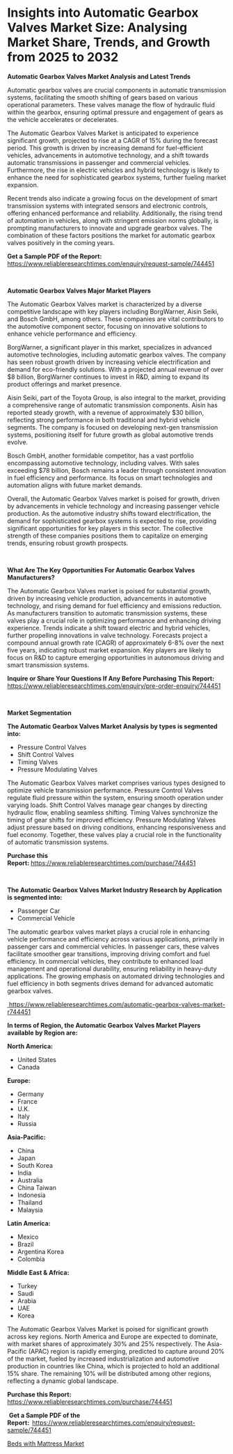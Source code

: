 <p><h1>Insights into Automatic Gearbox Valves Market Size: Analysing Market Share, Trends, and Growth from 2025 to 2032</h1></p><p><strong>Automatic Gearbox Valves Market Analysis and Latest Trends</strong></p>
<p><p>Automatic gearbox valves are crucial components in automatic transmission systems, facilitating the smooth shifting of gears based on various operational parameters. These valves manage the flow of hydraulic fluid within the gearbox, ensuring optimal pressure and engagement of gears as the vehicle accelerates or decelerates. </p><p>The Automatic Gearbox Valves Market is anticipated to experience significant growth, projected to rise at a CAGR of 15% during the forecast period. This growth is driven by increasing demand for fuel-efficient vehicles, advancements in automotive technology, and a shift towards automatic transmissions in passenger and commercial vehicles. Furthermore, the rise in electric vehicles and hybrid technology is likely to enhance the need for sophisticated gearbox systems, further fueling market expansion. </p><p>Recent trends also indicate a growing focus on the development of smart transmission systems with integrated sensors and electronic controls, offering enhanced performance and reliability. Additionally, the rising trend of automation in vehicles, along with stringent emission norms globally, is prompting manufacturers to innovate and upgrade gearbox valves. The combination of these factors positions the market for automatic gearbox valves positively in the coming years.</p></p>
<p><strong>Get a Sample PDF of the Report:&nbsp;</strong> <a href="https://www.reliableresearchtimes.com/enquiry/request-sample/744451?utm_campaign=3219&utm_medium=2&utm_source=Github&utm_content=ia&utm_term=29032025&utm_id=automatic-gearbox-valves">https://www.reliableresearchtimes.com/enquiry/request-sample/744451</a></p>
<p>&nbsp;</p>
<p><strong>Automatic Gearbox Valves Major Market Players</strong></p>
<p><p>The Automatic Gearbox Valves market is characterized by a diverse competitive landscape with key players including BorgWarner, Aisin Seiki, and Bosch GmbH, among others. These companies are vital contributors to the automotive component sector, focusing on innovative solutions to enhance vehicle performance and efficiency.</p><p>BorgWarner, a significant player in this market, specializes in advanced automotive technologies, including automatic gearbox valves. The company has seen robust growth driven by increasing vehicle electrification and demand for eco-friendly solutions. With a projected annual revenue of over $8 billion, BorgWarner continues to invest in R&D, aiming to expand its product offerings and market presence.</p><p>Aisin Seiki, part of the Toyota Group, is also integral to the market, providing a comprehensive range of automatic transmission components. Aisin has reported steady growth, with a revenue of approximately $30 billion, reflecting strong performance in both traditional and hybrid vehicle segments. The company is focused on developing next-gen transmission systems, positioning itself for future growth as global automotive trends evolve.</p><p>Bosch GmbH, another formidable competitor, has a vast portfolio encompassing automotive technology, including valves. With sales exceeding $78 billion, Bosch remains a leader through consistent innovation in fuel efficiency and performance. Its focus on smart technologies and automation aligns with future market demands.</p><p>Overall, the Automatic Gearbox Valves market is poised for growth, driven by advancements in vehicle technology and increasing passenger vehicle production. As the automotive industry shifts toward electrification, the demand for sophisticated gearbox systems is expected to rise, providing significant opportunities for key players in this sector. The collective strength of these companies positions them to capitalize on emerging trends, ensuring robust growth prospects.</p></p>
<p>&nbsp;</p>
<p><strong>What Are The Key Opportunities For Automatic Gearbox Valves Manufacturers?</strong></p>
<p><p>The Automatic Gearbox Valves market is poised for substantial growth, driven by increasing vehicle production, advancements in automotive technology, and rising demand for fuel efficiency and emissions reduction. As manufacturers transition to automatic transmission systems, these valves play a crucial role in optimizing performance and enhancing driving experience. Trends indicate a shift toward electric and hybrid vehicles, further propelling innovations in valve technology. Forecasts project a compound annual growth rate (CAGR) of approximately 6-8% over the next five years, indicating robust market expansion. Key players are likely to focus on R&D to capture emerging opportunities in autonomous driving and smart transmission systems.</p></p>
<p><strong>Inquire or Share Your Questions If Any Before Purchasing This Report:</strong> <a href="https://www.reliableresearchtimes.com/enquiry/pre-order-enquiry/744451?utm_campaign=3219&utm_medium=2&utm_source=Github&utm_content=ia&utm_term=29032025&utm_id=automatic-gearbox-valves">https://www.reliableresearchtimes.com/enquiry/pre-order-enquiry/744451</a></p>
<p>&nbsp;</p>
<p><strong>Market Segmentation</strong></p>
<p><strong>The Automatic Gearbox Valves Market Analysis by types is segmented into:</strong></p>
<p><ul><li>Pressure Control Valves</li><li>Shift Control Valves</li><li>Timing Valves</li><li>Pressure Modulating Valves</li></ul></p>
<p><p>The Automatic Gearbox Valves market comprises various types designed to optimize vehicle transmission performance. Pressure Control Valves regulate fluid pressure within the system, ensuring smooth operation under varying loads. Shift Control Valves manage gear changes by directing hydraulic flow, enabling seamless shifting. Timing Valves synchronize the timing of gear shifts for improved efficiency. Pressure Modulating Valves adjust pressure based on driving conditions, enhancing responsiveness and fuel economy. Together, these valves play a crucial role in the functionality of automatic transmission systems.</p></p>
<p><strong>Purchase this Report:&nbsp;</strong><a href="https://www.reliableresearchtimes.com/purchase/744451?utm_campaign=3219&utm_medium=2&utm_source=Github&utm_content=ia&utm_term=29032025&utm_id=automatic-gearbox-valves">https://www.reliableresearchtimes.com/purchase/744451</a></p>
<p>&nbsp;</p>
<p><strong>The Automatic Gearbox Valves Market Industry Research by Application is segmented into:</strong></p>
<p><ul><li>Passenger Car</li><li>Commercial Vehicle</li></ul></p>
<p><p>The automatic gearbox valves market plays a crucial role in enhancing vehicle performance and efficiency across various applications, primarily in passenger cars and commercial vehicles. In passenger cars, these valves facilitate smoother gear transitions, improving driving comfort and fuel efficiency. In commercial vehicles, they contribute to enhanced load management and operational durability, ensuring reliability in heavy-duty applications. The growing emphasis on automated driving technologies and fuel efficiency in both segments drives demand for advanced automatic gearbox valves.</p></p>
<p><a href="https://www.reliableresearchtimes.com/automatic-gearbox-valves-market-r744451?utm_campaign=3219&utm_medium=2&utm_source=Github&utm_content=ia&utm_term=29032025&utm_id=automatic-gearbox-valves">&nbsp;https://www.reliableresearchtimes.com/automatic-gearbox-valves-market-r744451</a></p>
<p><strong>In terms of Region, the Automatic Gearbox Valves Market Players available by Region are:</strong></p>
<p>
    <p> <strong> North America: </strong>
        <ul>
            <li>United States</li>
            <li>Canada</li>
        </ul>
        </p> 
    <p> <strong> Europe: </strong>
        <ul>
            <li>Germany</li>
            <li>France</li>
            <li>U.K.</li>
            <li>Italy</li>
            <li>Russia</li>
        </ul>
        </p> 
    <p> <strong> Asia-Pacific: </strong>
        <ul>
            <li>China</li>
            <li>Japan</li>
            <li>South Korea</li>
            <li>India</li>
            <li>Australia</li>
            <li>China Taiwan</li>
            <li>Indonesia</li>
            <li>Thailand</li>
            <li>Malaysia</li>
        </ul>
        </p> 
    <p> <strong> Latin America: </strong>
        <ul>
            <li>Mexico</li>
            <li>Brazil</li>
            <li>Argentina Korea</li>
            <li>Colombia</li>
        </ul>
        </p> 
    <p> <strong> Middle East & Africa: </strong>
        <ul>
            <li>Turkey</li>
            <li>Saudi</li>
            <li>Arabia</li>
            <li>UAE</li>
            <li>Korea</li>
        </ul>
    </p>
    </p>
<p><p>The Automatic Gearbox Valves Market is poised for significant growth across key regions. North America and Europe are expected to dominate, with market shares of approximately 30% and 25% respectively. The Asia-Pacific (APAC) region is rapidly emerging, predicted to capture around 20% of the market, fueled by increased industrialization and automotive production in countries like China, which is projected to hold an additional 15% share. The remaining 10% will be distributed among other regions, reflecting a dynamic global landscape.</p></p>
<p><strong>Purchase this Report: </strong><a href="https://www.reliableresearchtimes.com/purchase/744451?utm_campaign=3219&utm_medium=2&utm_source=Github&utm_content=ia&utm_term=29032025&utm_id=automatic-gearbox-valves">https://www.reliableresearchtimes.com/purchase/744451</a></p>
<p>&nbsp;<strong>Get a Sample PDF of the Report:&nbsp;&nbsp;</strong><a href="https://www.reliableresearchtimes.com/enquiry/request-sample/744451?utm_campaign=3219&utm_medium=2&utm_source=Github&utm_content=ia&utm_term=29032025&utm_id=automatic-gearbox-valves">https://www.reliableresearchtimes.com/enquiry/request-sample/744451</a></p>
<p><strong></strong></p>
<p><p><a href="https://github.com/shamyzinniwl/Market-Research-Report-List-1/blob/main/beds-with-mattress-market.md?utm_campaign=3219&utm_medium=2&utm_source=Github&utm_content=ia&utm_term=29032025&utm_id=automatic-gearbox-valves">Beds with Mattress Market</a></p></p>